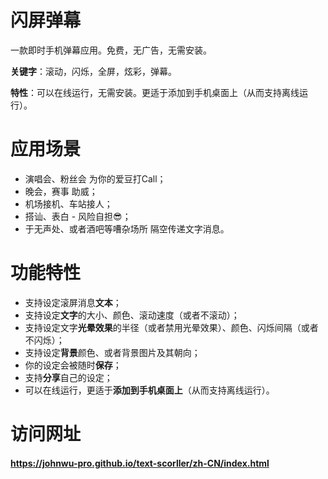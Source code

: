 # 闪屏弹幕

一款即时手机弹幕应用。免费，无广告，无需安装。

**关键字**：滚动，闪烁，全屏，炫彩，弹幕。

**特性**：可以在线运行，无需安装。更适于添加到手机桌面上（从而支持离线运行）。

# 应用场景
+ 演唱会、粉丝会 为你的爱豆打Call；
+ 晚会，赛事 助威；
+ 机场接机、车站接人；
+ 搭讪、表白 - 风险自担😎；
+ 于无声处、或者酒吧等嘈杂场所 隔空传递文字消息。

# 功能特性
+ 支持设定滚屏消息**文本**；
+ 支持设定**文字**的大小、颜色、滚动速度（或者不滚动）；
+ 支持设定文字**光晕效果**的半径（或者禁用光晕效果）、颜色、闪烁间隔（或者不闪烁）；
+ 支持设定**背景**颜色、或者背景图片及其朝向；
+ 你的设定会被随时**保存**；
+ 支持**分享**自己的设定；
+ 可以在线运行，更适于**添加到手机桌面上**（从而支持离线运行）。

# 访问网址
#### https://johnwu-pro.github.io/text-scorller/zh-CN/index.html

